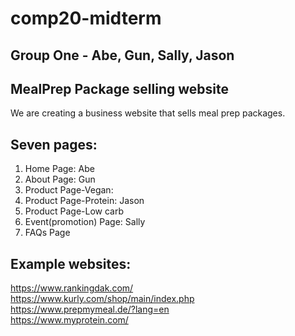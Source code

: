 # comp20-midterm

## Group One - Abe, Gun, Sally, Jason

## MealPrep Package selling website
We are creating a business website that sells meal prep packages. 

## Seven pages: 
1. Home Page: Abe
2. About Page: Gun
3. Product Page-Vegan: 
4. Product Page-Protein: Jason
5. Product Page-Low carb
6. Event(promotion) Page: Sally
7. FAQs Page

## Example websites:
https://www.rankingdak.com/ \
https://www.kurly.com/shop/main/index.php \
https://www.prepmymeal.de/?lang=en \
https://www.myprotein.com/
